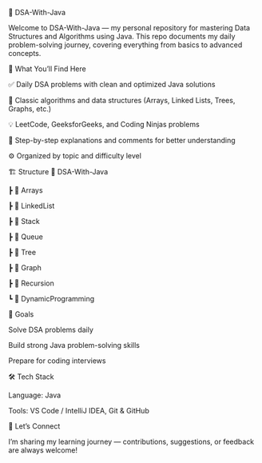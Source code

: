 🧠 DSA-With-Java

Welcome to DSA-With-Java — my personal repository for mastering Data Structures and Algorithms using Java.
This repo documents my daily problem-solving journey, covering everything from basics to advanced concepts.

🚀 What You’ll Find Here

✅ Daily DSA problems with clean and optimized Java solutions

🧩 Classic algorithms and data structures (Arrays, Linked Lists, Trees, Graphs, etc.)

💡 LeetCode, GeeksforGeeks, and Coding Ninjas problems

📘 Step-by-step explanations and comments for better understanding

⚙️ Organized by topic and difficulty level

🏗️ Structure
📂 DSA-With-Java

 ┣ 📁 Arrays
 
 ┣ 📁 LinkedList
 
 ┣ 📁 Stack
 
 ┣ 📁 Queue
 
 ┣ 📁 Tree
 
 ┣ 📁 Graph
 
 ┣ 📁 Recursion
 
 ┗ 📁 DynamicProgramming
 

🎯 Goals

Solve DSA problems daily

Build strong Java problem-solving skills

Prepare for coding interviews

🛠️ Tech Stack

Language: Java

Tools: VS Code / IntelliJ IDEA, Git & GitHub

🌟 Let’s Connect

I’m sharing my learning journey — contributions, suggestions, or feedback are always welcome!
